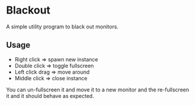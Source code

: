 # Blackout

A simple utility program to black out monitors.

## Usage

- Right click => spawn new instance
- Double click => toggle fullscreen
- Left click drag => move around
- Middle click => close instance

You can un-fullscreen it and move it to a new monitor and the re-fullscreen it and it should behave as expected.